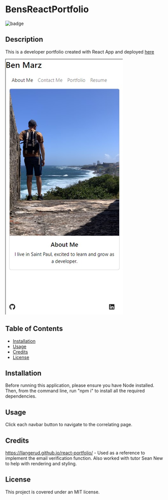 # BensReactPortfolio
  ![badge](https://img.shields.io/badge/license-MIT-blue.svg)
  ## Description
  This is a developer portfolio created with React App and deployed <a href = "https://benmarz10.github.io/Bens-React-Portfolio/" target="_blank"> here </a>

  ![Image](/src/assets/Portfolio.jpg)

  ## Table of Contents
  * <a href="#installation">Installation</a>
  * <a href="#usage">Usage</a>
  * <a href="#credits">Credits</a>
  * <a href="#license">License</a>

  ## Installation
  Before running this application, please ensure you have Node installed. Then, from the command line, run "npm i" to install all the required dependencies. 
  ## Usage
  Click each navbar button to navigate to the correlating page.
  ## Credits
   https://llangerud.github.io/react-portfolio/ - Used as a reference to implement the email verification function. 
   Also worked with tutor Sean New to help with rendering and styling.
  ## License
  This project is covered under an MIT license.